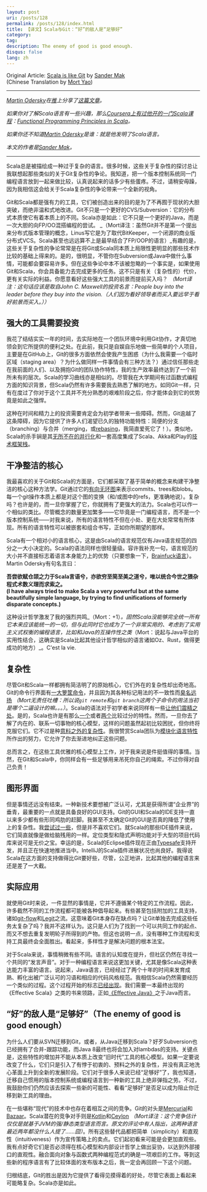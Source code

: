 ```yaml
---
layout: post
uri: /posts/128
permalink: /posts/128/index.html
title: 【译文】Scala与Git：“好”的敌人是“足够好”
category:
tag:
description: The enemy of good is good enough.
disqus: false
lang: zh
---
```

Original Article: [Scala is like Git](http://branchandbound.net/blog/scala/2012/12/scala-is-like-git/) by [Sander Mak](http://branchandbound.net/)  
(Chinese Translation by [Mort Yao](http://www.soimort.org/))

***

_[Martin Odersky](https://twitter.com/odersky)在[推](https://twitter.com/odersky/status/281797316065783808)上分享了[这篇文章](http://branchandbound.net/blog/scala/2012/12/scala-is-like-git/)。_

_如果你对了解Scala语言有一些兴趣，那么[Coursera上有过他开的一门Scala课程](http://blog.typesafe.com/recounting-the-functional-programming-princip)：[Functional Programming Principles in Scala](https://class.coursera.org/progfun-2012-001/)。_

_如果你还不知道[Martin Odersky](http://en.wikipedia.org/wiki/Martin_Odersky)是谁：就是他发明了Scala语言。_

_本文的作者是[Sander Mak](https://twitter.com/Sander_Mak)。_

***

Scala总是被描绘成一种过于复杂的语言。很多时候，这些关于复杂性的探讨总让我联想起那些类似的关于Git复杂性的争论。我知道，把一个版本控制系统同一门编程语言放到一起来做比较，认真说起来的话多少有些蛋疼。不过，请稍安毋躁，因为我相信这会给关于Scala复杂性的争论带来一个全新的视角。

Git和Scala都是强有力的工具，它们被创造出来的目的是为了不再囿于现状的大胆突破，而绝非温和式地改进。Git不只是一个更好的CVS/Subversion：它的分布式本质使它有着本质上的不同。Scala亦是如此：它不只是一个更好的Java，而是一次大胆的向FP/OO混搭编程的尝试。 _（Mort译注：虽然Git并不是第一个提出来分布式版本管理的概念，Linus写它是为了取代BitKeeper，一个闭源的商业版分布式VCS。Scala甚至也远远算不上是最早结合了FP/OOP的语言）_有趣的是，这些关于复杂性的争论常常是在将Git或Scala同本质上局限性更明显的那些技术作比较的基础上得来的。是的，很明显，不管你在Subversion或Java中做什么事情，可能都会要容易许多。但在这些争论中本不该被忽略的一个事实是，如果使用Git和Scala，你会具备能力去完成更多的任务。这不只是有关（复杂性的）代价，更有关实际的利益。你愿意看好这些强大工具的前景而提前买入吗？ _（Mort译注：这句话应该是取自John C. Maxwell的投资名言：People buy into the leader before they buy into the vision.（人们因为看好领导者而买入要远早于看好前景而买入。））_

## 强大的工具需要投资

我花了结结实实一年的时间，去实际地在一个团队环境中利用Git协作，才真切地领会到它所提供的便利之处。在此前，我只是自娱自乐地做一些简单的个人项目，主要是在GitHub上，Git的很多方面依然会使我产生困惑（为什么我需要一个临时区域（staging area）？为什么做同样一件事情会有三种方法？）通过信任那些走在我前面的人们、以及拥抱Git的团队协作特性，我的生产效率最终达到了一个前所未有的层次。Scala的学习曲线亦是相似的。尽管我在大学期间有过函数式编程方面的知识背景，但Scala仍然有许多需要我去熟悉了解的地方。如同Git一样，只有在度过了你对于这个工具并不充分熟悉的艰难阶段之后，你才能体会到它的优势竟是如此之强悍。

这种在时间和精力上的投资需要肯定会为初学者带来一些障碍。然而，Git逾越了这条障碍，因为它提供了许多人们渴望已久的独特功能特性：简便的分支（branching）与合并（merging，或[rebasing](http://typesafe.com/stack)，我简直爱死它了！）。类似地，Scala的杀手锏是其[无所不在的并行化](http://lampwww.epfl.ch/~phaller/upmarc/)和一套高度集成了Scala、Akka和Play的[技术框架栈](http://typesafe.com/stack)。

## 干净整洁的核心

我最喜欢的关于Git和Scala的方面是，它们都采取了基于简单的概念来构建干净整洁的核心这种方法学。Git通过它的[有向无环图](http://eagain.net/articles/git-for-computer-scientists/)来表示commits、trees和blobs。每一个git操作本质上都是对这个图的变换（和/或图中的refs，更准确地说）。复杂吗？也许是的，而一旦你掌握了它，你就拥有了更强大的法力。Scala也可以作一个相似的类比。尽管概念的数量更加繁多——它毕竟是一门编程语言，而不是一个版本控制系统——对我来说，所有的语言特性不但在小处、更在大处常常有所体现。所有的语言特性可以被嵌套和组合书写，正如你所期望的那样。

Scala有一个相对小的语言核心，这是由Scala的语言规范仅有Java语言规范的四分之一大小决定的。Scala的语法同样也很轻量级。容许我补充一句，语言规范的大小并不直接标志着语言本身能力上的优势（只要想象一下，[Brainfuck语言](http://progopedia.com/language/brainfuck/)）。Martin Odersky有句名言曰：

__吾尝欲赋仓颉之力于Scala言语兮，亦欲穷至简至美之道兮，唯以统合今世之猥杂程式术数义理而求索之。__  
__(I have always tried to make Scala a very powerful but at the same beautifully simple language, by trying to find unifications of formerly disparate concepts.)__

这种设计哲学激发了我的强烈共鸣_（Mort：+1）_。固然Scala没能够完全统一所有它本来应该能统一的一切，但与此同时它也成为了一个非常实用的、考虑到了实用主义式权衡的编程语言，比如和Java的互操作性之类_（Mort：说起与Java平台的实用性结合，这确实是Scala比起其他设计哲学相似的语言诸如Oz、Rust，做得更成功的地方）_。C'est la vie.

## 复杂性

尽管Git和Scala一样都拥有简洁明了的原始核心，它们外在的复杂性却出奇地高。Git的命令行界面有[一大箩筐命令](http://stackoverflow.com/questions/7866353/git-list-all-available-commands)，并且因为其各种标记用法的不一致性而[臭名远扬](http://steveko.wordpress.com/2012/02/24/10-things-i-hate-about-git/) _（Mort无责任吐槽：所以说`git remote`和`git branch`这两个子命令的用法当初是哪个二逼设计的嘛。。。）_。Scala的语法对于初学者来说同样有一些[让他们震精之处](http://www.slideshare.net/normation/scala-dreaded)。是的，Scala也许是有那么[一个](http://programmers.stackexchange.com/questions/179699/whats-the-problem-with-scalas-xml-literals)或者[两个](http://stackoverflow.com/questions/13011204/scalas-postfix-ops)比较过分的特性。然而，一旦你去了解了内在的、联系一切事物的核心模型，这样的问题虽然起初比较困扰，但你终将克服它们。它不过是种[意料之外的复杂性](http://c2.com/cgi/wiki?AccidentalComplexity)。我很赞赏Scala团队为[模块化语言特性](http://docs.scala-lang.org/sips/pending/modularizing-language-features.html)所作出的努力，它允许了你去渐进地纠正这些问题。

总而言之，在这些工具优雅的核心模型上工作，对于我来说是件挺值得的事情。当然，在Git和Scala中，你同样会有一些足够用来吊死你自己的绳索。不过你得对自己负责！

## 图形界面

但是事情还远没有结束。一种新技术要想被广泛认可，尤其是获得所谓“企业界”的垂青，最重要的一点就是具备良好的GUI支持。Git的GUI和Scala的IDE支持一直以来多少都有些形同鸡肋的赶脚。我甚至不太确定Git的GUI是否真的降低了使用上的复杂性。我[尝试过](http://code.google.com/p/gitextensions/)[一些](http://code.google.com/p/tortoisegit/)，但是并不喜欢它们。就Scala的那些IDE插件来说，它们简直就像是做给脑残用的一样。定位类型和隐式声明功能对于大型的项目代码库来说可是无价之宝。幸运的是，Scala的Eclipse插件现在正由[Typesafe](http://typesafe.com/)支持开发，并且正在快速地推进当中。IntelliJ的Scala插件进展状况也尚良好。我得说Scala在这方面的支持做得比Git要好些，尽管，公正地讲，比起其他的编程语言来还是差了一大截。

## 实际应用

就使用Git时来说，一件显然的事情是，它并不遵循某个特定的工作流程。因此，许多截然不同的工作流程都可能被各种倡导起来。有些甚至包括附加的工具支持，诸如[git-flow](https://github.com/nvie/gitflow)和[Legit](http://www.git-legit.org/)之流。这意味着Git本身存在缺点吗？让Git单独去完成这些任务太复杂了吗？我并不这样认为。这只是人们为了找到一个可以共同工作的起点、而又不想去重复发明轮子所得到的产物。但这也说明一点，没有哪种工作流程和支持工具最终会全面胜出。看起来，多样性才是解决问题的根本法宝。

对于Scala来说，事情稍微有些不同。语言的认知度在提升，但社区仍然在寻找一个共同的“发言声音”。对于一种编程语言来说这更加关键，尤其是像Scala这种表达能力丰富的语言。说起来，Java语言，已经经过了两个十年的时间来发育成熟、孵化出被广泛认可的习语和相应的代码风格规范。我相信Scala仍然需要经历一个类似的过程。这个过程开始的标志[已经出现](http://docs.scala-lang.org/style/)。我们需要一本最终出现的《Effective Scala》之类的书来领路，正如[《Effective Java》](http://www.amazon.com/gp/product/0321356683/ref=as_li_qf_sp_asin_tl?ie=UTF8&camp=1789&creative=9325&creativeASIN=0321356683&linkCode=as2&tag=branandboun-20)之于Java而言。

## “好”的敌人是“足够好”（The enemy of good is good enough）

为什么人们要从SVN迁移到Git，或者，从Java迁移到Scala？好歹Subversion也已经拥有了合并-跟踪功能，而Java 8最终也将会加入对lambdas的支持。关键点是，这些特性的增加并不能从本质上改变“旧时代”工具的核心模型。如果一定要说改变了什么，它们只是引入了有悖于初衷的、预料之外的复杂性，并没有真正地洗心革面上升到全新的发展阶段。它们对于很多人来说已经“足够好”了，我也知道，迁移自己惯用的版本控制系统或编程语言到一种新的工具上绝非弹指之劳。不过，我鼓励你们仍然应该去探索一些新的可能性、看看“足够好”是否足以成为阻止你迁移到新工具的理由。

在一些堪称“现代”的技术中也存在着相互之间的竞争。Git的对头是[Mercurial](http://en.wikipedia.org/wiki/Mercurial)和[Bazaar](http://en.wikipedia.org/wiki/Bazaar_\(software\))。Scala潜在的竞争对手则是[Kotlin](http://www.drdobbs.com/jvm/the-kotlin-programming-language/231500204)和[Ceylon](http://ceylon-lang.org/) _（Mort译注：这个竞争估计仅仅是就基于JVM的强/静态类型语言而言。原文的评论中有人指出，这两种语言最近两年都没什么人提了……囧）_。所有这些替代品都把简单（simplicity）和直观性（intuitiveness）作为宣传策略上的卖点。它们起初看来可能是会更加直观些。我有点好奇它们是否必须得在核心模型和内部设计哲学上做出妥协，以达到外部接口的直观性。融合面向对象与函数式两种编程范式的确是一项艰巨的工作。等到这些新的程序语言有了比较体面的发布版本之后，我一定会再回顾一下这个问题。

归根结底，Git的胜出是因为它提供了看得见摸得着的好处，尽管它表面上看起来可能略复杂。Scala亦是如此。
